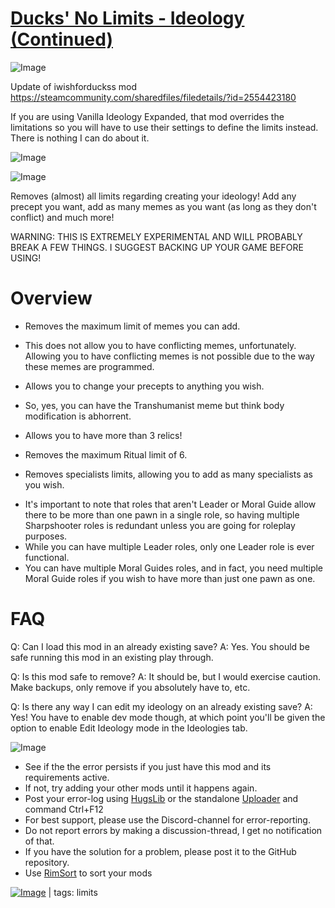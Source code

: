 # [Ducks' No Limits - Ideology (Continued)](https://steamcommunity.com/sharedfiles/filedetails/?id=2916566114)

![Image](https://i.imgur.com/buuPQel.png)

Update of iwishforduckss mod
https://steamcommunity.com/sharedfiles/filedetails/?id=2554423180

If you are using Vanilla Ideology Expanded, that mod overrides the limitations so you will have to use their settings to define the limits instead. There is nothing I can do about it.

![Image](https://i.imgur.com/pufA0kM.png)
	
![Image](https://i.imgur.com/Z4GOv8H.png)

Removes (almost) all limits regarding creating your ideology! Add any precept you want, add as many memes as you want (as long as they don't conflict) and much more!

WARNING: THIS IS EXTREMELY EXPERIMENTAL AND WILL PROBABLY BREAK A FEW THINGS. I SUGGEST BACKING UP YOUR GAME BEFORE USING!

#  Overview 


- Removes the maximum limit of memes you can add.
+ This does not allow you to have conflicting memes, unfortunately. Allowing you to have conflicting memes is not possible due to the way these memes are programmed.

- Allows you to change your precepts to anything you wish.
+ So, yes, you can have the Transhumanist meme but think body modification is abhorrent.

- Allows you to have more than 3 relics!

- Removes the maximum Ritual limit of 6.

- Removes specialists limits, allowing you to add as many specialists as you wish.
+ It's important to note that roles that aren't Leader or Moral Guide allow there to be more than one pawn in a single role, so having multiple Sharpshooter roles is redundant unless you are going for roleplay purposes.
+ While you can have multiple Leader roles, only one Leader role is ever functional.
+ You can have multiple Moral Guides roles, and in fact, you need multiple Moral Guide roles if you wish to have more than just one pawn as one.

#  FAQ 


Q: Can I load this mod in an already existing save?
A: Yes. You should be safe running this mod in an existing play through.

Q: Is this mod safe to remove?
A: It should be, but I would exercise caution. Make backups, only remove if you absolutely have to, etc.

Q: Is there any way I can edit my ideology on an already existing save?
A: Yes! You have to enable dev mode though, at which point you'll be given the option to enable Edit Ideology mode in the Ideologies tab.
	
![Image](https://i.imgur.com/PwoNOj4.png)



-  See if the the error persists if you just have this mod and its requirements active.
-  If not, try adding your other mods until it happens again.
-  Post your error-log using [HugsLib](https://steamcommunity.com/workshop/filedetails/?id=818773962) or the standalone [Uploader](https://steamcommunity.com/sharedfiles/filedetails/?id=2873415404) and command Ctrl+F12
-  For best support, please use the Discord-channel for error-reporting.
-  Do not report errors by making a discussion-thread, I get no notification of that.
-  If you have the solution for a problem, please post it to the GitHub repository.
-  Use [RimSort](https://github.com/RimSort/RimSort/releases/latest) to sort your mods

 

[![Image](https://img.shields.io/github/v/release/emipa606/DucksNoLimitsIdeology?label=latest%20version&style=plastic&color=9f1111&labelColor=black)](https://steamcommunity.com/sharedfiles/filedetails/changelog/2916566114) | tags:  limits
